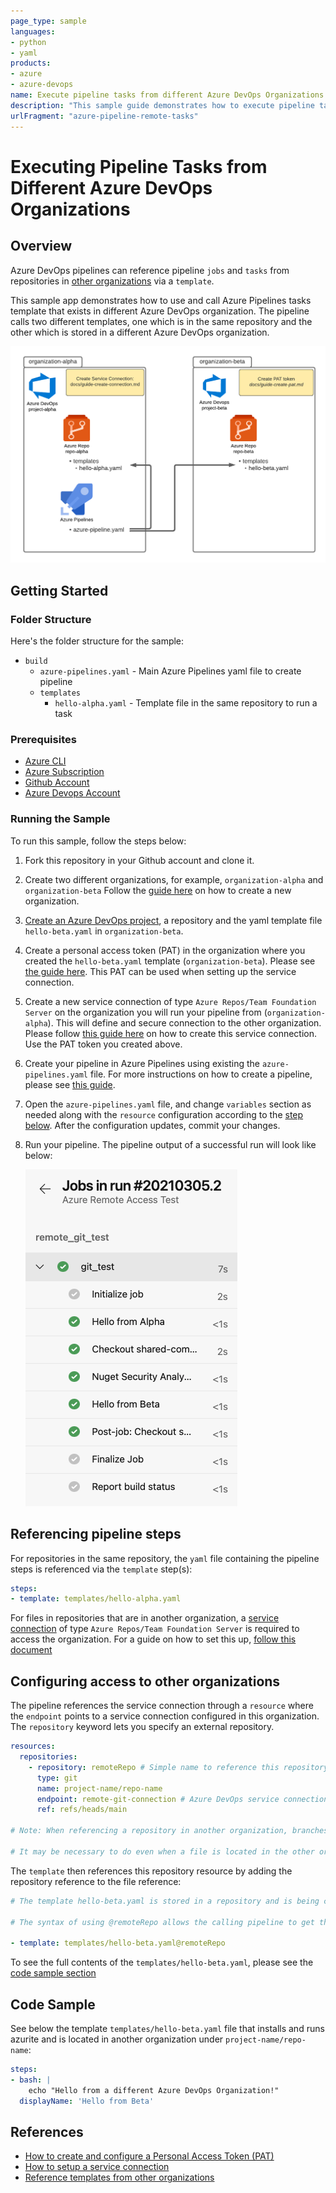 ```yaml
---
page_type: sample
languages:
- python
- yaml
products:
- azure
- azure-devops
name: Execute pipeline tasks from different Azure DevOps Organizations
description: "This sample guide demonstrates how to execute pipeline tasks that are in different Azure DevOps Organizations."
urlFragment: "azure-pipeline-remote-tasks"
---
```


# Executing Pipeline Tasks from Different Azure DevOps Organizations

## Overview

Azure DevOps pipelines can reference pipeline `jobs` and `tasks` from repositories in [other organizations](https://docs.microsoft.com/en-us/azure/devops/pipelines/process/templates?view=azure-devops#use-other-repositories) via a `template`.

This sample app demonstrates how to use and call Azure Pipelines tasks template that exists in different Azure DevOps organization. The pipeline calls two different templates, one which is in the same repository and the other which is stored in a different Azure DevOps organization.

![remote-access-diagram](./docs/assets/remote-access-diagram.png)

## Getting Started

### Folder Structure

Here's the folder structure for the sample:

- `build`
  - `azure-pipelines.yaml` - Main Azure Pipelines yaml file to create pipeline
  - `templates`
    - `hello-alpha.yaml` - Template file in the same repository to run a task

### Prerequisites

- [Azure CLI](https://docs.microsoft.com/en-us/cli/azure/install-azure-cli?view=azure-cli-latest)
- [Azure Subscription](https://azure.microsoft.com/en-us/)
- [Github Account](https://github.com/)
- [Azure Devops Account](https://www.dev.azure.com/)

### Running the Sample

To run this sample, follow the steps below:

1. Fork this repository in your Github account and clone it.

2. Create two different organizations, for example, `organization-alpha` and `organization-beta` Follow the [guide here](https://docs.microsoft.com/en-us/azure/devops/organizations/accounts/create-organization?view=azure-devops) on how to create a new organization.

3. [Create an Azure DevOps project](https://docs.microsoft.com/en-us/azure/devops/organizations/projects/create-project?view=azure-devops&tabs=preview-page), a repository and the yaml template file `hello-beta.yaml` in `organization-beta`.

4. Create a personal access token (PAT) in the organization where you created the `hello-beta.yaml` template (`organization-beta`). 
Please see [the guide here](./docs/guide-create-pat.md). This PAT can be used when setting up the service connection.

5. Create a new service connection of type `Azure Repos/Team Foundation Server` on the organization you will run your pipeline from (`organization-alpha`). This will define and secure connection to the other organization. Please follow [this guide here](./docs/guide-create-connection.md) on how to create this service connection. Use the PAT token you created above.

6. Create your pipeline in Azure Pipelines using existing the `azure-pipelines.yaml` file. For more instructions on how to create a pipeline, please see [this guide](https://docs.microsoft.com/en-us/azure/devops/pipelines/create-first-pipeline?view=azure-devops&tabs=python%2Ctfs-2018-2%2Cbrowser#create-your-first-python-pipeline).

7. Open the `azure-pipelines.yaml` file, and change `variables` section as needed along with the `resource` configuration according to the [step below](#configuring-access-to-other-organizations). After the configuration updates, commit your changes.

8. Run your pipeline. The pipeline output of a successful run will look like below:

    ![pipeline](./docs/assets/remote-repo-pipeline.png)

## Referencing pipeline steps

For repositories in the same repository, the `yaml` file containing the pipeline steps is referenced via the `template` step(s):

```yaml
steps:
- template: templates/hello-alpha.yaml
```

For files in repositories that are in another organization, a [service connection](https://docs.microsoft.com/en-us/azure/devops/pipelines/library/service-endpoints?view=azure-devops&tabs=yaml) of type `Azure Repos/Team Foundation Server` is required to access the organization. For a guide on how to set this up, [follow this document](./docs/guide-create-connection.md)

## Configuring access to other organizations

The pipeline references the service connection through a `resource` where the `endpoint` points to a service connection configured in this organization. The `repository` keyword lets you specify an external repository.

```yaml
resources:
  repositories: 
    - repository: remoteRepo # Simple name to reference this repository at a later step
      type: git
      name: project-name/repo-name
      endpoint: remote-git-connection # Azure DevOps service connection
      ref: refs/heads/main 
      
# Note: When referencing a repository in another organization, branches may need to be set explicitly using `ref` in the repository definition. 

# It may be necessary to do even when a file is located in the other organization's default branch.
```

The `template` then references this repository resource by adding the repository reference to the file reference:

```yaml
# The template hello-beta.yaml is stored in a repository and is being called from a pipeline that exists in another repository. 

# The syntax of using @remoteRepo allows the calling pipeline to get the remoteRepo reference that was defined above and resolve it.

- template: templates/hello-beta.yaml@remoteRepo
```

To see the full contents of the `templates/hello-beta.yaml`, please see the [code sample section](#code-sample)

## Code Sample

See below the template `templates/hello-beta.yaml` file that installs and runs azurite and is located in another organization under `project-name/repo-name`:

```yaml
steps:  
- bash: |
    echo "Hello from a different Azure DevOps Organization!"
  displayName: 'Hello from Beta'
```

## References

- [How to create and configure a Personal Access Token (PAT)](./docs/guide-create-pat.md)
- [How to setup a service connection](./docs/guide-create-connection.md)
- [Reference templates from other organizations](https://docs.microsoft.com/en-us/azure/devops/pipelines/process/templates?view=azure-devops#use-other-repositories)
